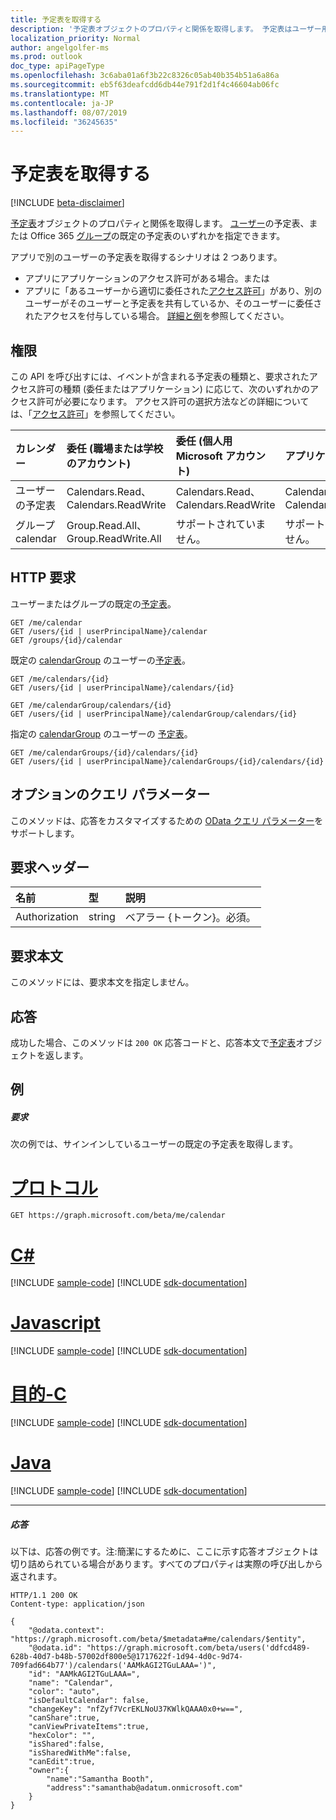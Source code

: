 ```yaml
---
title: 予定表を取得する
description: '予定表オブジェクトのプロパティと関係を取得します。 予定表はユーザー用にすることができます。 '
localization_priority: Normal
author: angelgolfer-ms
ms.prod: outlook
doc_type: apiPageType
ms.openlocfilehash: 3c6aba01a6f3b22c8326c05ab40b354b51a6a86a
ms.sourcegitcommit: eb5f63deafcdd6db44e791f2d1f4c46604ab06fc
ms.translationtype: MT
ms.contentlocale: ja-JP
ms.lasthandoff: 08/07/2019
ms.locfileid: "36245635"
---
```

# <a name="get-calendar"></a>予定表を取得する

[!INCLUDE [beta-disclaimer](../../includes/beta-disclaimer.md)]

[予定表](../resources/calendar.md)オブジェクトのプロパティと関係を取得します。 [ユーザー](../resources/user.md)の予定表、または Office 365 [グループ](../resources/group.md)の既定の予定表のいずれかを指定できます。

アプリで別のユーザーの予定表を取得するシナリオは 2 つあります。

* アプリにアプリケーションのアクセス許可がある場合。または
* アプリに「あるユーザーから適切に委任された[アクセス許可](#permissions)」があり、別のユーザーがそのユーザーと予定表を共有しているか、そのユーザーに委任されたアクセスを付与している場合。 [詳細と例](/graph/outlook-get-shared-events-calendars)を参照してください。


## <a name="permissions"></a>権限
この API を呼び出すには、イベントが含まれる予定表の種類と、要求されたアクセス許可の種類 (委任またはアプリケーション) に応じて、次のいずれかのアクセス許可が必要になります。 アクセス許可の選択方法などの詳細については、「[アクセス許可](/graph/permissions-reference)」を参照してください。

| カレンダー | 委任 (職場または学校のアカウント) | 委任 (個人用 Microsoft アカウント) | アプリケーション |
|:-----|:-----|:-----|:-----|
| ユーザーの予定表 | Calendars.Read、Calendars.ReadWrite | Calendars.Read、Calendars.ReadWrite | Calendars.Read、Calendars.ReadWrite |
| グループ calendar | Group.Read.All、Group.ReadWrite.All | サポートされていません。 | サポートされていません。 |


## <a name="http-request"></a>HTTP 要求
<!-- { "blockType": "ignored" } -->
ユーザーまたはグループの既定の[予定表](../resources/calendar.md)。
```http
GET /me/calendar
GET /users/{id | userPrincipalName}/calendar
GET /groups/{id}/calendar
```
既定の [calendarGroup](../resources/calendargroup.md) のユーザーの[予定表](../resources/calendar.md)。
```http
GET /me/calendars/{id}
GET /users/{id | userPrincipalName}/calendars/{id}

GET /me/calendarGroup/calendars/{id}
GET /users/{id | userPrincipalName}/calendarGroup/calendars/{id}
```
指定の [calendarGroup](../resources/calendargroup.md) のユーザーの [予定表](../resources/calendar.md)。
```http
GET /me/calendarGroups/{id}/calendars/{id}
GET /users/{id | userPrincipalName}/calendarGroups/{id}/calendars/{id}
```
## <a name="optional-query-parameters"></a>オプションのクエリ パラメーター
このメソッドは、応答をカスタマイズするための [OData クエリ パラメーター](https://developer.microsoft.com/graph/docs/concepts/query_parameters)をサポートします。
## <a name="request-headers"></a>要求ヘッダー
| 名前       | 型 | 説明|
|:-----------|:------|:----------|
| Authorization  | string  | ベアラー {トークン}。必須。 |

## <a name="request-body"></a>要求本文
このメソッドには、要求本文を指定しません。

## <a name="response"></a>応答

成功した場合、このメソッドは `200 OK` 応答コードと、応答本文で[予定表](../resources/calendar.md)オブジェクトを返します。
## <a name="example"></a>例
##### <a name="request"></a>要求
次の例では、サインインしているユーザーの既定の予定表を取得します。


# <a name="httptabhttp"></a>[プロトコル](#tab/http)
<!-- {
  "blockType": "request",
  "name": "get_calendar"
}-->
```http
GET https://graph.microsoft.com/beta/me/calendar
```
# <a name="ctabcsharp"></a>[C#](#tab/csharp)
[!INCLUDE [sample-code](../includes/snippets/csharp/get-calendar-csharp-snippets.md)]
[!INCLUDE [sdk-documentation](../includes/snippets/snippets-sdk-documentation-link.md)]

# <a name="javascripttabjavascript"></a>[Javascript](#tab/javascript)
[!INCLUDE [sample-code](../includes/snippets/javascript/get-calendar-javascript-snippets.md)]
[!INCLUDE [sdk-documentation](../includes/snippets/snippets-sdk-documentation-link.md)]

# <a name="objective-ctabobjc"></a>[目的-C](#tab/objc)
[!INCLUDE [sample-code](../includes/snippets/objc/get-calendar-objc-snippets.md)]
[!INCLUDE [sdk-documentation](../includes/snippets/snippets-sdk-documentation-link.md)]

# <a name="javatabjava"></a>[Java](#tab/java)
[!INCLUDE [sample-code](../includes/snippets/java/get-calendar-java-snippets.md)]
[!INCLUDE [sdk-documentation](../includes/snippets/snippets-sdk-documentation-link.md)]

---


##### <a name="response"></a>応答
以下は、応答の例です。注:簡潔にするために、ここに示す応答オブジェクトは切り詰められている場合があります。すべてのプロパティは実際の呼び出しから返されます。
<!-- {
  "blockType": "response",
  "truncated": true,
  "@odata.type": "microsoft.graph.calendar"
} -->
```http
HTTP/1.1 200 OK
Content-type: application/json

{
    "@odata.context": "https://graph.microsoft.com/beta/$metadata#me/calendars/$entity",
    "@odata.id": "https://graph.microsoft.com/beta/users('ddfcd489-628b-40d7-b48b-57002df800e5@1717622f-1d94-4d0c-9d74-709fad664b77')/calendars('AAMkAGI2TGuLAAA=')",
    "id": "AAMkAGI2TGuLAAA=",
    "name": "Calendar",
    "color": "auto",
    "isDefaultCalendar": false,
    "changeKey": "nfZyf7VcrEKLNoU37KWlkQAAA0x0+w==",
    "canShare":true,
    "canViewPrivateItems":true,
    "hexColor": "",
    "isShared":false,
    "isSharedWithMe":false,
    "canEdit":true,
    "owner":{
        "name":"Samantha Booth",
        "address":"samanthab@adatum.onmicrosoft.com"
    }
}

```

<!-- uuid: 8fcb5dbc-d5aa-4681-8e31-b001d5168d79
2015-10-25 14:57:30 UTC -->
<!--
{
  "type": "#page.annotation",
  "description": "Get calendar",
  "keywords": "",
  "section": "documentation",
  "tocPath": "",
  "suppressions": [
  ]
}
-->
